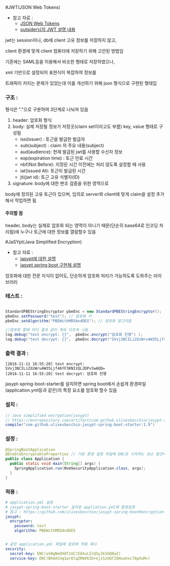 #JWT(JSON Web Tokens)
* 참고 자료 :
	- [JSON Web Tokens][jwt-io]
	- [outsider님의 JWT 설명 내용][outsider-jwt]
	

jwt는 session이나, db에 client 고유 정보를 저장하지 않고, 

client 환경에 맞게 client 컴퓨터에 저장하기 위해 고안된 방법임

기존에는 SAML등을 이용해서 비슷한 형태로 저장하였으나,
 
xml 기반으로 설정되어 표현식이 복잡하여 정보를
 
트래픽이 커지는 문제가 있었는데 이를 개선하기 위해 json 형식으로 구현된 형태임 

### 구조 :
형식은 "."으로 구분하여 3단계로 나눠져 있음

1. header: 암호화 형식
2. body: 실제 저장될 정보가 저장곳(claim set이라고도 부름) key, value 형태로 구성됨
	 * iss(issuer) : 토근을 발급한 발급자
	 * sub(subject) : claim 의 주요 내용(subject)
	 * aud(audience): 현재 발급된 jwt를 사용할 수신자 정보
	 * exp(expiration time) : 토근 만료 시간
	 * nbf(Not Before): 지정된 시간 이전에는 처리 않도록 설정할 때 사용
	 * iat(issued At): 토근이 발급된 시간
	 * jti(jwt id): 토근 고유 식별자(ID)
3. signature: body에 대한 변조 검증을 위한 영역으로

body에 정의된 고유 토근이 있으며, 임의로 server와 client에 맞게 claim을 설정 추가 해서 작업하면 됨 

#### 주의할 점
header, body는 실제로 암호화 되는 영역이 아니기 때문(단순히 base64로 인코딩 처리됨)에 누구나 토근에 대한 정보를 열람할수 있음 

[outsider-jwt]: https://blog.outsider.ne.kr/1160 
[jwt-io]: https://jwt.io/

#JaSYpt(Java Simplified Encryption)
* 참고 자료 :
	- [jasypt에 대한 설명][jasypt]
	- [jasypt spring boot 구현체 설명][jasypt-spring-boot]

암호화에 대한 전문 지식이 없어도, 단순하게 암호화 처리가 가능하도록 도와주는 라이브러리

### 테스트 : 
```java

StandardPBEStringEncryptor pbeEnc = new StandardPBEStringEncryptor();
pbeEnc.setPassword("test"); // 암호화 키
pbeEnc.setAlgorithm("PBEWithMD5AndDES"); // 암호화 알고리즘

//암호화 할때 마다 결과 값이 계속 다르게 나옴
log.debug("test encrypt: {}",  pbeEnc.encrypt("암호화 진행") );
log.debug("test decrypt: {}",  pbeEnc.decrypt("SVvj3BCILiZdzWru4W35Ljf46YF3KNIzQL2DPv3wAQQ="));
```

### 출력 결과 : 
```
[2016-11-11 16:55:20] test encrypt: SVvj3BCILiZdzWru4W35Ljf46YF3KNIzQL2DPv3wAQQ=
[2016-11-11 16:55:20] test decrypt: 암호화 진행
```

jasypt-spring-boot-starter를 설치하면 spring boot에서 손쉽게 환경파일(application.yml등과 같은)의 특정 요소를 암호화 할수 있음 

### 설치 : 
```gradle
// Java simplified encryption(jasypt)
// https://mvnrepository.com/artifact/com.github.ulisesbocchio/jasypt-spring-boot
compile("com.github.ulisesbocchio:jasypt-spring-boot-starter:1.9")
```

### 설정 : 
```java
@SpringBootApplication
@EnableEncryptableProperties // 기본 환경 설정 파일에 ENC로 시작하는 요소 발견시 복호화 처리함
public class Application {
  public static void main(String[] args) {
    SpringApplication.run(NvmSecurityApplication.class, args);
  }
}
```

### 적용 : 
```yml
# application.yml 설정
# jasypt-spring-boot-starter 설치로 appliation.yml에 환경설정 
# 참고 : https://github.com/ulisesbocchio/jasypt-spring-boot#encryption-configuration
jasypt:
  encryptor:
    password: test
    algorithm: PBEWithMD5AndDES


# 같은 application.yml 파일에 암호화 적용 예시
security:
  secret-key: ENC(oS0gNe9XATzUCJI8XuL5lQ5y3k56QBaZ) 
  service-key: ENC(BhmXCUq1wrOlqZRNVKZU+ejzSzUQf2QHuahxc78pXuM=)
```


[jasypt]: http://www.jasypt.org/
[jasypt-spring-boot]: https://github.com/ulisesbocchio/jasypt-spring-boot
[jasypt-spring-boot-config]: https://github.com/ulisesbocchio/jasypt-spring-boot#encryption-configuration

